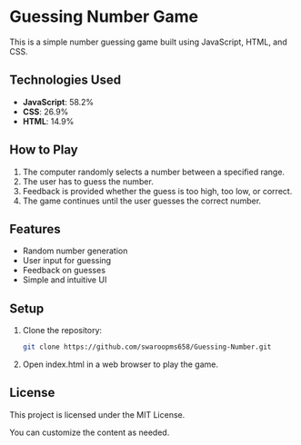# Guessing Number Game

This is a simple number guessing game built using JavaScript, HTML, and CSS.

## Technologies Used

- **JavaScript**: 58.2%
- **CSS**: 26.9%
- **HTML**: 14.9%

## How to Play

1. The computer randomly selects a number between a specified range.
2. The user has to guess the number.
3. Feedback is provided whether the guess is too high, too low, or correct.
4. The game continues until the user guesses the correct number.

## Features

- Random number generation
- User input for guessing
- Feedback on guesses
- Simple and intuitive UI

## Setup

1. Clone the repository:
   ```bash
   git clone https://github.com/swaroopms658/Guessing-Number.git

2. Open index.html in a web browser to play the game.
## License
This project is licensed under the MIT License.


You can customize the content as needed.

